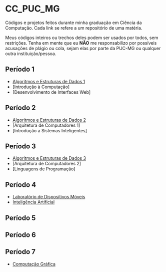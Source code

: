 # CC_PUC_MG

Códigos e projetos feitos durante minha graduação em Ciência da Computação. Cada link se refere a um repositório de uma matéria.

Meus códigos inteiros ou trechos deles podem ser usados por todos, sem restrições. Tenha em mente que eu **NÃO** me responsabilizo por possíveis acusações de plágio ou cola, sejam elas por parte da PUC-MG ou qualquer outra instituição/pessoa.

## Período 1
* [Algoritmos e Estruturas de Dados 1](https://github.com/CamisLopes/AED-1)
* [Introdução à Computação]
* [Desenvolvimento de Interfaces Web]

## Período 2
* [Algoritmos e Estruturas de Dados 2](https://github.com/CamisLopes/AED-2)
* [Arquitetura de Computadores 1]
* [Introdução a Sistemas Inteligentes]

## Período 3
* [Algoritmos e Estruturas de Dados 3](https://github.com/camilamlopes/AED-3)
* [Arquitetura de Computadores 2]
* [Linguagens de Programação]

## Período 4
* [Laboratório de Dispositivos Móveis](https://github.com/camilamlopes/LDDM)
* [Inteligência Artificial](https://github.com/camilamlopes/Inteligencia_Artificial.git)
  
## Período 5

## Período 6

## Período 7
* [Computação Gráfica](https://github.com/camilamlopes/Computacao_Grafica)
